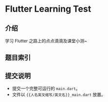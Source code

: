 # Flutter Learning Test

## 介绍
学习 Flutter 之路上的点点滴滴及课堂小测~

## 题目索引

## 提交说明

* 提交一个完整可运行的 `main.dart`。
* 文件以 `{{人名英文缩写/英文名}}_main.dart` 放置。
